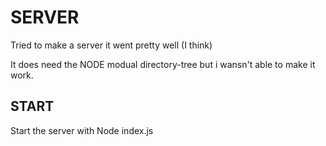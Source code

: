 # SERVER
Tried to make a server it went pretty well (I think)

It does need the NODE modual directory-tree
but i wansn't able to make it work.

## START
Start the server with Node index.js
